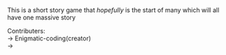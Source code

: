 This is a short story game that *hopefully* is the start of many which will all have one massive story


Contributers:
<br>
  -> Enigmatic-coding(creator)
<br>
  ->

